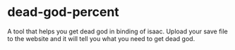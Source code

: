 # dead-god-percent
A tool that helps you get dead god in binding of isaac. Upload your save file to the website and it will tell you what you need to get dead god.
